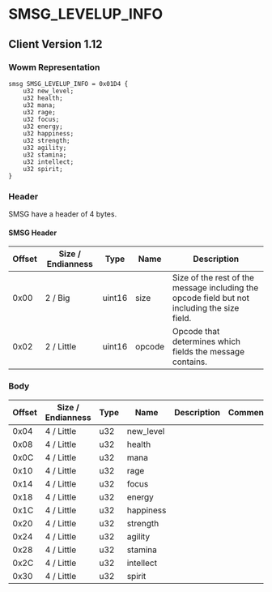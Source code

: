# SMSG_LEVELUP_INFO

## Client Version 1.12

### Wowm Representation
```rust,ignore
smsg SMSG_LEVELUP_INFO = 0x01D4 {
    u32 new_level;
    u32 health;
    u32 mana;
    u32 rage;
    u32 focus;
    u32 energy;
    u32 happiness;
    u32 strength;
    u32 agility;
    u32 stamina;
    u32 intellect;
    u32 spirit;
}
```
### Header

SMSG have a header of 4 bytes.

#### SMSG Header

| Offset | Size / Endianness | Type   | Name   | Description |
| ------ | ----------------- | ------ | ------ | ----------- |
| 0x00   | 2 / Big           | uint16 | size   | Size of the rest of the message including the opcode field but not including the size field.|
| 0x02   | 2 / Little        | uint16 | opcode | Opcode that determines which fields the message contains.|

### Body

| Offset | Size / Endianness | Type | Name | Description | Comment |
| ------ | ----------------- | ---- | ---- | ----------- | ------- |
| 0x04 | 4 / Little | u32 | new_level |  |  |
| 0x08 | 4 / Little | u32 | health |  |  |
| 0x0C | 4 / Little | u32 | mana |  |  |
| 0x10 | 4 / Little | u32 | rage |  |  |
| 0x14 | 4 / Little | u32 | focus |  |  |
| 0x18 | 4 / Little | u32 | energy |  |  |
| 0x1C | 4 / Little | u32 | happiness |  |  |
| 0x20 | 4 / Little | u32 | strength |  |  |
| 0x24 | 4 / Little | u32 | agility |  |  |
| 0x28 | 4 / Little | u32 | stamina |  |  |
| 0x2C | 4 / Little | u32 | intellect |  |  |
| 0x30 | 4 / Little | u32 | spirit |  |  |

